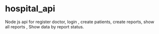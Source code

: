 # hospital_api
Node js api for register doctor, login , create patients, create reports, show all reports , Show data by report status.
